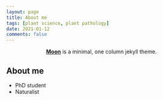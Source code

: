 ```yaml
---
layout: page
title: About me
tags: [plant science, plant pathology]
date: 2021-01-12
comments: false
---
```

    
<center><a href="http://taylantatli.github.io/Moon"><b>Moon</b></a> is a minimal, one column jekyll theme.</center>

## About me
* PhD student
* Naturalist
